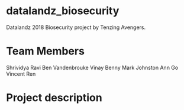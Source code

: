 # datalandz_biosecurity
Datalandz 2018 Biosecurity project by Tenzing Avengers.

# Team Members
Shrividya Ravi
Ben Vandenbrouke
Vinay Benny
Mark Johnston
Ann Go
Vincent Ren

# Project description
